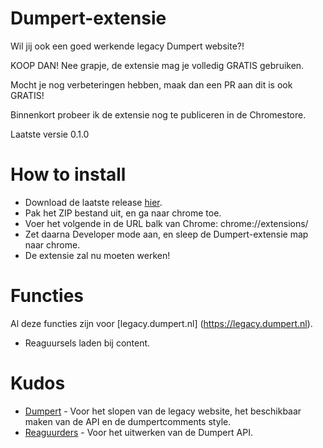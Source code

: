 # Dumpert-extensie

Wil jij ook een goed werkende legacy Dumpert website?!

KOOP DAN! Nee grapje, de extensie mag je volledig GRATIS gebruiken.

Mocht je nog verbeteringen hebben, maak dan een PR aan dit is ook GRATIS!

Binnenkort probeer ik de extensie nog te publiceren in de Chromestore.

Laatste versie 0.1.0

# How to install
* Download de laatste release [hier](https://github.com/Ein-Developer/Dumpert-extensie/releases/latest).
* Pak het ZIP bestand uit, en ga naar chrome toe.
* Voer het volgende in de URL balk van Chrome: chrome://extensions/
* Zet daarna Developer mode aan, en sleep de Dumpert-extensie map naar chrome.
* De extensie zal nu moeten werken!

# Functies
Al deze functies zijn voor [legacy.dumpert.nl] (https://legacy.dumpert.nl).
* Reaguursels laden bij content.


# Kudos
* [Dumpert](https://dumpert.nl)   - Voor het slopen van de legacy website, het beschikbaar maken van de API en de dumpertcomments style.
* [Reaguurders](https://github.com/Reaguurders/API-Spec)  - Voor het uitwerken van de Dumpert API.
